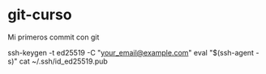 # git-curso
Mi primeros commit con git

ssh-keygen -t ed25519 -C "your_email@example.com"
eval "$(ssh-agent -s)"
cat ~/.ssh/id_ed25519.pub
